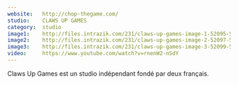 ```yaml
---
website:   http://chop-thegame.com/
studio:    CLAWS UP GAMES
category:  studio
image1:    http://files.intrazik.com/231/claws-up-games-image-1-52095-5017-20180416-124552.pdf
image2:    http://files.intrazik.com/231/claws-up-games-image-2-52097-5017-20180416-124556.png
image3:    http://files.intrazik.com/231/claws-up-games-image-3-52099-5017-20180416-124557.pdf
video:     https://www.youtube.com/watch?v=rnenW2-nSdY
---
```


Claws Up Games est un studio indépendant fondé par deux français.
